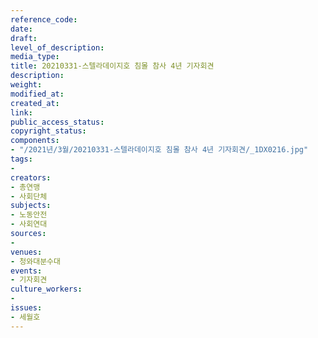 ```yaml
---
reference_code: 
date: 
draft: 
level_of_description: 
media_type: 
title: 20210331-스텔라데이지호 침몰 참사 4년 기자회견
description: 
weight: 
modified_at: 
created_at: 
link: 
public_access_status: 
copyright_status: 
components:
- "/2021년/3월/20210331-스텔라데이지호 침몰 참사 4년 기자회견/_1DX0216.jpg"
tags:
- 
creators:
- 총연맹
- 사회단체
subjects:
- 노동안전
- 사회연대
sources:
- 
venues:
- 청와대분수대
events:
- 기자회견
culture_workers:
- 
issues:
- 세월호
---
```

